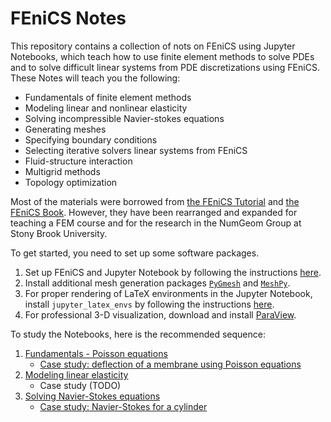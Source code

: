 # FEniCS Notes

This repository contains a collection of nots on FEniCS using Jupyter Notebooks, which teach how to use finite element methods to solve PDEs and to solve difficult linear systems from PDE discretizations using FEniCS. These Notes will teach you the following:
 - Fundamentals of finite element methods
 - Modeling linear and nonlinear elasticity
 - Solving incompressible Navier-stokes equations
 - Generating meshes
 - Specifying boundary conditions
 - Selecting iterative solvers linear systems from FEniCS
 - Fluid-structure interaction
 - Multigrid methods
 - Topology optimization

Most of the materials were borrowed from [the FEniCS Tutorial](https://fenicsproject.org/tutorial/) and [the FEniCS Book](https://fenicsproject.org/book/). However, they have been rearranged and expanded for teaching a FEM course and for the research in the NumGeom Group at Stony Brook University. 

To get started, you need to set up some software packages.
 1. Set up FEniCS and Jupyter Notebook by following the instructions [here](https://github.com/numgeom/notes/wiki/Installing-FEniCS).
 2. Install additional mesh generation packages [`PyGmesh`](https://github.com/numgeom/notes/wiki/Mesh-Generation-Packages-in-Python#python-front-end-of-gmsh-pygmsh) and [`MeshPy`](https://github.com/numgeom/notes/wiki/Mesh-Generation-Packages-in-Python#python-front-end-of-triangle-and-tetgen-meshpy).
 3. For proper rendering of LaTeX environments in the Jupyter Notebook, install `jupyter_latex_envs` by following the instructions [here](https://github.com/numgeom/notes/wiki/Installation-Guides-for-Jupyter-Notebooks#latex-environments-jupyter_latex_envs).
 4. For professional 3-D visualization, download and install [ParaView](http://www.paraview.org/download/).

To study the Notebooks, here is the recommended sequence:
 1. [Fundamentals - Poisson equations](notebooks/poisson.ipynb)
    - [Case study: deflection of a membrane using Poisson equations](notebooks/poisson_membrane.ipynb)
 2. [Modeling linear elasticity](notebooks/elasticity.ipynb)
    - Case study (TODO)
 3. [Solving Navier-Stokes equations](notebooks/navier_stokes.ipynb)
    - [Case study: Navier-Stokes for a cylinder](notebooks/navier_stokes_cylinder.ipynb)
